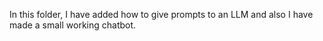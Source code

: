 In this folder, I have added how to give prompts to an LLM and also I have made a small working chatbot.
